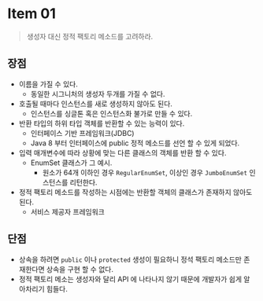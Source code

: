 # Item 01
> 생성자 대신 정적 팩토리 메소드를 고려하라.

## 장점
- 이름을 가질 수 있다.
  - 동일한 시그니처의 생성자 두개를 가질 수 없다.
- 호출될 때마다 인스턴스를 새로 생성하지 않아도 된다.
  - 인스턴스를 싱글톤 혹은 인스턴스화 불가로 만들 수 있다.
- 반환 타입의 하위 타입 객체를 반환할 수 있는 능력이 있다.
  - 인터페이스 기반 프레임워크(JDBC)
  - Java 8 부터 인터페이스에 public 정적 메소드를 선언 할 수 있게 되었다.
- 입력 매개변수에 따라 상황에 맞는 다른 클래스의 객체를 반환 할 수 있다.
  - EnumSet 클래스가 그 예시.
    - 원소가 64개 이하인 경우 ``RegularEnumSet``, 이상인 경우 ``JumboEnumSet`` 인스턴스를 리턴한다.
- 정적 팩토리 메소드를 작성하는 시점에는 반환할 객체의 클래스가 존재하지 않아도 된다.
  - 서비스 제공자 프레임워크

## 단점
- 상속을 하려면 ``public`` 이나 ``protected`` 생성이 필요하니 정석 팩토리 메소드만 존재한다면 상속을 구현 할 수 없다.
- 정적 팩토리 메소는 생성자와 달리 API 에 나타나지 않기 때문에 개발자가 쉽게 알아차리기 힘들다.
  
